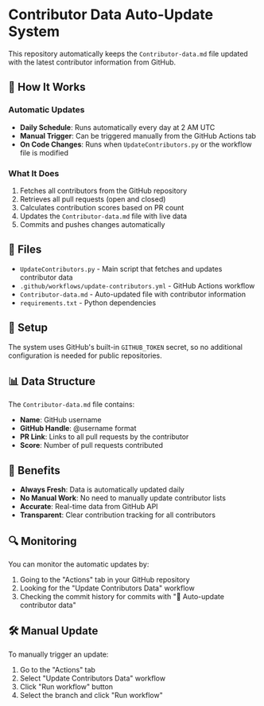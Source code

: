 # Contributor Data Auto-Update System

This repository automatically keeps the `Contributor-data.md` file updated with the latest contributor information from GitHub.

## 🚀 How It Works

### Automatic Updates
- **Daily Schedule**: Runs automatically every day at 2 AM UTC
- **Manual Trigger**: Can be triggered manually from the GitHub Actions tab
- **On Code Changes**: Runs when `UpdateContributors.py` or the workflow file is modified

### What It Does
1. Fetches all contributors from the GitHub repository
2. Retrieves all pull requests (open and closed)
3. Calculates contribution scores based on PR count
4. Updates the `Contributor-data.md` file with live data
5. Commits and pushes changes automatically

## 📁 Files

- `UpdateContributors.py` - Main script that fetches and updates contributor data
- `.github/workflows/update-contributors.yml` - GitHub Actions workflow
- `Contributor-data.md` - Auto-updated file with contributor information
- `requirements.txt` - Python dependencies

## 🔧 Setup

The system uses GitHub's built-in `GITHUB_TOKEN` secret, so no additional configuration is needed for public repositories.

## 📊 Data Structure

The `Contributor-data.md` file contains:
- **Name**: GitHub username
- **GitHub Handle**: @username format
- **PR Link**: Links to all pull requests by the contributor
- **Score**: Number of pull requests contributed

## 🎯 Benefits

- **Always Fresh**: Data is automatically updated daily
- **No Manual Work**: No need to manually update contributor lists
- **Accurate**: Real-time data from GitHub API
- **Transparent**: Clear contribution tracking for all contributors

## 🔍 Monitoring

You can monitor the automatic updates by:
1. Going to the "Actions" tab in your GitHub repository
2. Looking for the "Update Contributors Data" workflow
3. Checking the commit history for commits with "🤖 Auto-update contributor data"

## 🛠️ Manual Update

To manually trigger an update:
1. Go to the "Actions" tab
2. Select "Update Contributors Data" workflow
3. Click "Run workflow" button
4. Select the branch and click "Run workflow" 